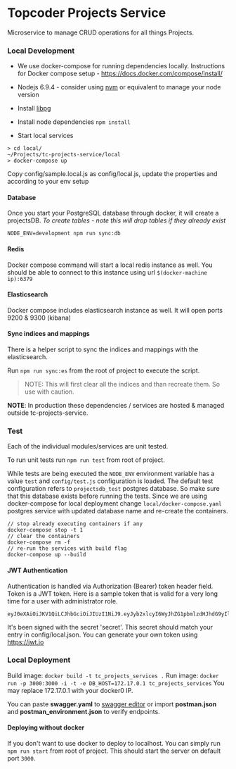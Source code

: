 # Topcoder Projects Service

Microservice to manage CRUD operations for all things Projects.

### Local Development
* We use docker-compose for running dependencies locally. Instructions for Docker compose setup - https://docs.docker.com/compose/install/
* Nodejs 6.9.4 - consider using [nvm](https://github.com/creationix/nvm) or equivalent to manage your node version
* Install [libpg](https://www.npmjs.com/package/pg-native)
* Install node dependencies
`npm install`

* Start local services
```~/Projects/tc-projects-service
> cd local/
~/Projects/tc-projects-service/local
> docker-compose up
```
Copy config/sample.local.js as config/local.js, update the properties and according to your env setup

#### Database
Once you start your PostgreSQL database through docker, it will create a projectsDB.
*To create tables - note this will drop tables if they already exist*
```
NODE_ENV=development npm run sync:db
```

#### Redis
Docker compose command will start a local redis instance as well. You should be able to connect to this instance using url `$(docker-machine ip):6379`

#### Elasticsearch
Docker compose includes elasticsearch instance as well. It will open ports 9200 & 9300 (kibana)

#### Sync indices and mappings

There is a helper script to sync the indices and mappings with the elasticsearch.

Run `npm run sync:es` from the root of project to execute the script.

> NOTE: This will first clear all the indices and than recreate them. So use with caution.

**NOTE**: In production these dependencies / services are hosted & managed outside tc-projects-service.

### Test

Each of the individual modules/services are unit tested.

To run unit tests run `npm run test` from root of project.

While tests are being executed the `NODE_ENV` environment variable has a value `test` and `config/test.js` configuration is loaded. The default test configuration refers to `projectsdb_test` postgres database. So make sure that this database exists before running the tests. Since we are using docker-compose for local deployment change `local/docker-compose.yaml` postgres service with updated database name and re-create the containers.

```
// stop already executing containers if any
docker-compose stop -t 1
// clear the containers
docker-compose rm -f
// re-run the services with build flag
docker-compose up --build
```

#### JWT Authentication
Authentication is handled via Authorization (Bearer) token header field. Token is a JWT token. Here is a sample token that is valid for a very long time for a user with administrator role.
```
eyJ0eXAiOiJKV1QiLCJhbGciOiJIUzI1NiJ9.eyJyb2xlcyI6WyJhZG1pbmlzdHJhdG9yIl0sImlzcyI6Imh0dHBzOi8vYXBpLnRvcGNvZGVyLWRldi5jb20iLCJoYW5kbGUiOiJwc2hhaDEiLCJleHAiOjI0NjI0OTQ2MTgsInVzZXJJZCI6IjQwMTM1OTc4IiwiaWF0IjoxNDYyNDk0MDE4LCJlbWFpbCI6InBzaGFoMUB0ZXN0LmNvbSIsImp0aSI6ImY0ZTFhNTE0LTg5ODAtNDY0MC04ZWM1LWUzNmUzMWE3ZTg0OSJ9.XuNN7tpMOXvBG1QwWRQROj7NfuUbqhkjwn39Vy4tR5I
```
It's been signed with the secret 'secret'. This secret should match your entry in config/local.json. You can generate your own token using https://jwt.io

### Local Deployment
Build image:
`docker build -t tc_projects_services .`
Run image:
`docker run -p 3000:3000 -i -t -e DB_HOST=172.17.0.1 tc_projects_services`
You may replace 172.17.0.1 with your docker0 IP.

You can paste **swagger.yaml** to  [swagger editor](http://editor.swagger.io/) or import **postman.json** and **postman_environment.json** to verify endpoints.

#### Deploying without docker
If you don't want to use docker to deploy to localhost. You can simply run `npm run start` from root of project. This should start the server on default port `3000`.
